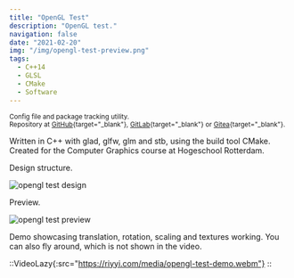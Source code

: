 ```yaml
---
title: "OpenGL Test"
description: "OpenGL test."
navigation: false
date: "2021-02-20"
img: "/img/opengl-test-preview.png"
tags:
  - C++14
  - GLSL
  - CMake
  - Software
---
```


<small>Config file and package tracking utility.<br>
Repository at
[GitHub](https://github.com/riyyi/opengl-test){target="_blank"},
[GitLab](https://gitlab.com/riyyi/opengl-test){target="_blank"} or
[Gitea](https://git.riyyi.com/riyyi/opengl-test){target="_blank"}.
</small>

Written in C++ with glad, glfw, glm and stb, using the build tool CMake.
Created for the Computer Graphics course at Hogeschool Rotterdam.

Design structure.

![opengl test design](/img/opengl-test-design.png "opengl test design")

Preview.

![opengl test preview](/img/opengl-test-preview.png "opengl test preview")

Demo showcasing translation, rotation, scaling and textures working. You can
also fly around, which is not shown in the video.

::VideoLazy{:src="https://riyyi.com/media/opengl-test-demo.webm"}
::
